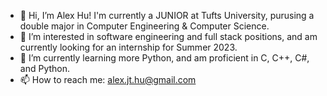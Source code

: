 - 👋 Hi, I’m Alex Hu! I'm currently a JUNIOR at Tufts University, purusing a double major in Computer Engineering & Computer Science. 
- 👀 I’m interested in software engineering and full stack positions, and am currently looking for an internship for Summer 2023. 
- 🌱 I’m currently learning more Python, and am proficient in C, C++, C#, and Python. 
- 📫 How to reach me: alex.jt.hu@gmail.com


